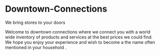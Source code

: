 # Downtown-Connections
<hr1> We bring stores to your doors 
  </hr1>
<p> Welcome to downtown connections where we connect you with a world wide inventory of products and services at the best prices we could find. We hope you enjoy your experience and wish to become a the name often mentioned in your household .
 </p>        
